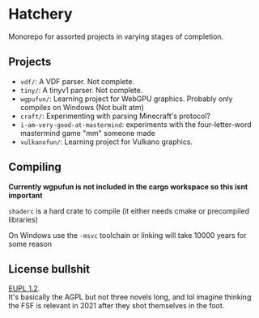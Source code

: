 # Hatchery

Monorepo for assorted projects in varying stages of completion.

## Projects

* `vdf/`: A VDF parser. Not complete.
* `tiny/`: A tinyv1 parser. Not complete.
* `wgpufun/`: Learning project for WebGPU graphics. Probably only compiles on Windows (Not built atm)
* `craft/`: Experimenting with parsing Minecraft's protocol?
* `i-am-very-good-at-mastermind`: experiments with the four-letter-word mastermind game "mm" someone made
* `vulkanofun/`: Learning project for Vulkano graphics.

## Compiling

**Currently wgpufun is not included in the cargo workspace so this isnt important**

`shaderc` is a hard crate to compile (it either needs cmake or precompiled libraries)

On Windows use the `-msvc` toolchain or linking will take 10000 years for some reason

## License bullshit

[EUPL 1.2](https://spdx.org/licenses/EUPL-1.2.html).  
It's basically the AGPL but not three novels long, and lol imagine thinking the FSF is relevant in 2021 after they shot themselves in the foot.